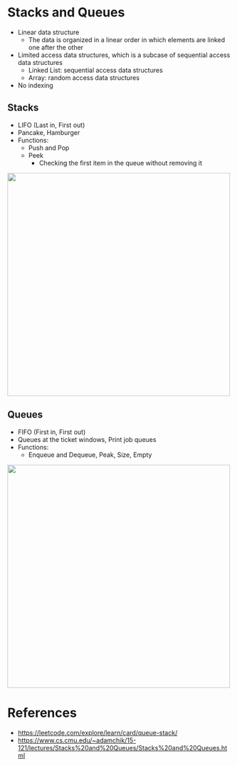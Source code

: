 
# Stacks and Queues
- Linear data structure
  - The data is organized in a linear order in which elements are linked one after the other
- Limited access data structures, which is a subcase of sequential access data structures
  - Linked List: sequential access data structures
  - Array: random access data structures
- No indexing

## Stacks
- LIFO (Last in, First out)
- Pancake, Hamburger
- Functions:
  - Push and Pop
  - Peek
    - Checking the first item in the queue without removing it
    
<img src="https://s3-lc-upload.s3.amazonaws.com/uploads/2018/06/03/screen-shot-2018-06-02-at-203523.png" width="500px" />
    
## Queues
- FIFO (First in, First out)
- Queues at the ticket windows, Print job queues
- Functions:
  - Enqueue and Dequeue, Peak, Size, Empty
    
<img src="https://s3-lc-upload.s3.amazonaws.com/uploads/2018/05/03/screen-shot-2018-05-03-at-151021.png" width="500px" />

# References
- https://leetcode.com/explore/learn/card/queue-stack/
- https://www.cs.cmu.edu/~adamchik/15-121/lectures/Stacks%20and%20Queues/Stacks%20and%20Queues.html
